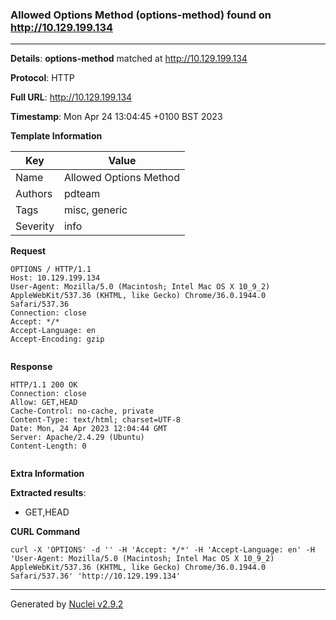 ### Allowed Options Method (options-method) found on http://10.129.199.134
---
**Details**: **options-method**  matched at http://10.129.199.134

**Protocol**: HTTP

**Full URL**: http://10.129.199.134

**Timestamp**: Mon Apr 24 13:04:45 +0100 BST 2023

**Template Information**

| Key | Value |
|---|---|
| Name | Allowed Options Method |
| Authors | pdteam |
| Tags | misc, generic |
| Severity | info |

**Request**
```http
OPTIONS / HTTP/1.1
Host: 10.129.199.134
User-Agent: Mozilla/5.0 (Macintosh; Intel Mac OS X 10_9_2) AppleWebKit/537.36 (KHTML, like Gecko) Chrome/36.0.1944.0 Safari/537.36
Connection: close
Accept: */*
Accept-Language: en
Accept-Encoding: gzip


```

**Response**
```http
HTTP/1.1 200 OK
Connection: close
Allow: GET,HEAD
Cache-Control: no-cache, private
Content-Type: text/html; charset=UTF-8
Date: Mon, 24 Apr 2023 12:04:44 GMT
Server: Apache/2.4.29 (Ubuntu)
Content-Length: 0


```

**Extra Information**

**Extracted results**:

- GET,HEAD



**CURL Command**
```
curl -X 'OPTIONS' -d '' -H 'Accept: */*' -H 'Accept-Language: en' -H 'User-Agent: Mozilla/5.0 (Macintosh; Intel Mac OS X 10_9_2) AppleWebKit/537.36 (KHTML, like Gecko) Chrome/36.0.1944.0 Safari/537.36' 'http://10.129.199.134'
```
---
Generated by [Nuclei v2.9.2](https://github.com/projectdiscovery/nuclei)